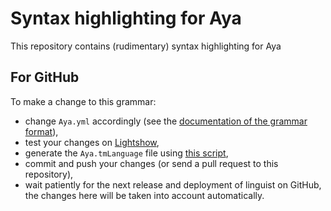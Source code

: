 # Syntax highlighting for Aya

This repository contains (rudimentary) syntax highlighting for Aya

## For GitHub

To make a change to this grammar:
- change `Aya.yml` accordingly (see the [documentation of the grammar format](https://macromates.com/manual/en/language_grammars)),
- test your changes on [Lightshow](https://github-lightshow.herokuapp.com),
- generate the `Aya.tmLanguage` file using [this script](https://github.com/aya-prover/aya-tmbundle/blob/master/yaml-to-plist),
- commit and push your changes (or send a pull request to this repository),
- wait patiently for the next release and deployment of linguist on GitHub, the changes here will be taken into account automatically.
